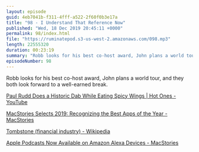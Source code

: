 ```yaml
---
layout: episode
guid: 4eb7041b-f311-4fff-a522-2f60f0b3e17a
title: "98 - I Understand That Reference Now"
published: "Wed, 18 Dec 2019 20:45:11 +0000"
permalink: 98/index.html
file: "https://ruminatepod.s3-us-west-2.amazonaws.com/098.mp3"
length: 22555320
duration: 00:23:19
summary: "Robb looks for his best co-host award, John plans a world tour, and they both look forward to a well-earned break."
episodeNumber: 98
---
```


Robb looks for his best co-host award, John plans a world tour, and they both look forward to a well-earned break.

[Paul Rudd Does a Historic Dab While Eating Spicy Wings | Hot Ones - YouTube](https://www.youtube.com/watch?v=gWVHses2GCY)

[MacStories Selects 2019: Recognizing the Best Apps of the Year - MacStories](https://www.macstories.net/stories/macstories-selects-2019-recognizing-the-best-apps-of-the-year/)

[Tombstone (financial industry) - Wikipedia](https://en.wikipedia.org/wiki/Tombstone_(financial_industry))

[Apple Podcasts Now Available on Amazon Alexa Devices - MacStories](https://www.macstories.net/news/apple-podcasts-now-available-on-amazon-alexa-devices/)
